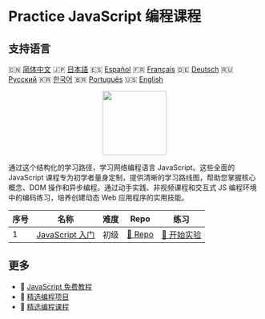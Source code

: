 # Practice JavaScript 编程课程

## 支持语言

🇨🇳 [简体中文](README_zh.md) 🇯🇵 [日本語](README_ja.md) 🇪🇸 [Español](README_es.md) 🇫🇷 [Français](README_fr.md) 🇩🇪 [Deutsch](README_de.md) 🇷🇺 [Русский](README_ru.md) 🇰🇷 [한국어](README_ko.md) 🇧🇷 [Português](README_pt.md) 🇺🇸 [English](README.md) 

<div align="center">
<img width="128px" src="https://file.labex.io/path/ztG7iIXOkx2u.png">
</div>

通过这个结构化的学习路径，学习网络编程语言 JavaScript。这些全面的 JavaScript 课程专为初学者量身定制，提供清晰的学习路线图，帮助您掌握核心概念、DOM 操作和异步编程。通过动手实践、非视频课程和交互式 JS 编程环境中的编码练习，培养创建动态 Web 应用程序的实用技能。

|   序号 | 名称                                                                    | 难度   | Repo                                                              | 练习                                                                |
|--------|-------------------------------------------------------------------------|--------|-------------------------------------------------------------------|---------------------------------------------------------------------|
|      1 | [JavaScript 入门](https://labex.io/zh/courses/javascript-for-beginners) | 初级   | [🔗 Repo](https://github.com/labex-labs/javascript-for-beginners) | [🚀 开始实验](https://labex.io/zh/courses/javascript-for-beginners) |

## 更多

- 🔗 [JavaScript 免费教程](https://github.com/labex-labs/javascript-free-tutorials)
- 🔗 [精选编程项目](https://github.com/labex-labs/awesome-programming-projects)
- 🔗 [精选编程课程](https://github.com/labex-labs/awesome-programming-courses)

